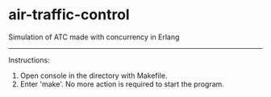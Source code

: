 # air-traffic-control
Simulation of ATC made with concurrency in Erlang

---

Instructions:
1. Open console in the directory with Makefile.
2. Enter 'make'. No more action is required to start the program.
